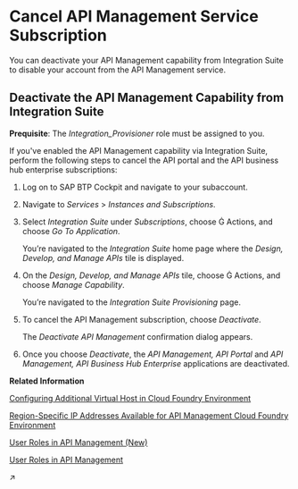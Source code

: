 <!-- loiodf6df2b90c354ca7b83c4e7045b2279c -->

<link rel="stylesheet" type="text/css" href="css/sap-icons.css"/>

# Cancel API Management Service Subscription

You can deactivate your API Management capability from Integration Suite to disable your account from the API Management service.



<a name="loiodf6df2b90c354ca7b83c4e7045b2279c__section_avg_shr_b1c"/>

## Deactivate the API Management Capability from Integration Suite

**Prequisite**: The *Integration\_Provisioner* role must be assigned to you.

If you've enabled the API Management capability via Integration Suite, perform the following steps to cancel the API portal and the API business hub enterprise subscriptions:

1.  Log on to SAP BTP Cockpit and navigate to your subaccount.

2.  Navigate to *Services* \> *Instances and Subscriptions*.

3.  Select *Integration Suite* under *Subscriptions*, choose <span class="SAP-icons-V5"></span> Actions, and choose *Go To Application*.

    You’re navigated to the *Integration Suite* home page where the *Design, Develop, and Manage APIs* tile is displayed.

4.  On the *Design, Develop, and Manage APIs* tile, choose <span class="SAP-icons-V5"></span> Actions, and choose *Manage Capability*.

    You’re navigated to the *Integration Suite* *Provisioning* page.

5.  To cancel the API Management subscription, choose *Deactivate*.

    The *Deactivate API Management* confirmation dialog appears.

6.  Once you choose *Deactivate*, the *API Management, API Portal* and *API Management, API Business Hub Enterprise* applications are deactivated.


**Related Information**  


[Configuring Additional Virtual Host in Cloud Foundry Environment](configuring-additional-virtual-host-in-cloud-foundry-environment-a7b91e5.md "A virtual host allows you to host multiple domain names on the API Management capability within Integration Suite.")

[Region-Specific IP Addresses Available for API Management Cloud Foundry Environment](region-specific-ip-addresses-available-for-api-management-cloud-foundry-environment-585d639.md "API Management protects your backend services. However, API Management needs to establish connectivity to your backend services during an API call execution.")

[User Roles in API Management \(New\)](user-roles-in-api-management-new-911ca5a.md "Similar to other capabilities of the SAP Integration Suite, the API Management capability defines a set of technical roles that grant specific permissions to users. Users can be assigned roles through SAP BTP's role collection concept. While users have the option to create their own role collections, a set of predefined role collections is automatically created when the API Management capability is provisioned.")

[User Roles in API Management](user-roles-in-api-management-7010b58.md "Use role collections to group together different roles that can be assigned to API Portal and API business hub enterprise users.")

[](https://help.sap.com/viewer/51ab953548be4459bfe8539ecaeee98d/CLOUD/en-US/1e88d9cb4e90466cb0ab2c53e33b2e1c.html "") :arrow_upper_right:

